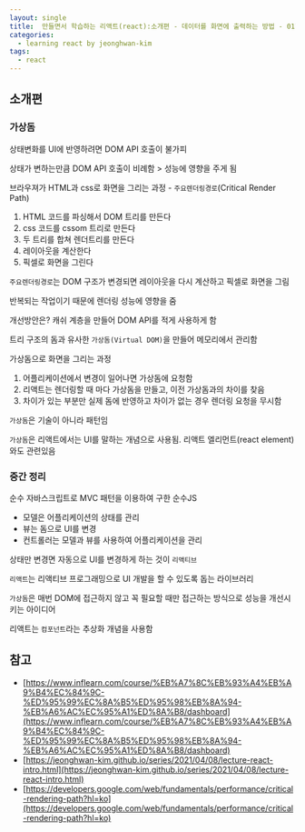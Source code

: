 ```yaml
---
layout: single
title:  만들면서 학습하는 리액트(react):소개편 - 데이터를 화면에 출력하는 방법 - 017
categories: 
  - learning react by jeonghwan-kim
tags: 
  - react
---
```


## 소개편 

### 가상돔

상태변화를 UI에 반영하려면 DOM API 호출이 불가피

상태가 변하는만큼 DOM API 호출이 비례함 > 성능에 영향을 주게 됨

브라우져가 HTML과 css로 화면을 그리는 과정 - `주요렌더링경로`(Critical Render Path)
1. HTML 코드를 파싱해서 DOM 트리를 만든다
1. css 코드를 cssom 트리로 만든다
1. 두 트리를 합쳐 렌더트리를 만든다
1. 레이아웃을 계산한다
1. 픽셀로 화면을 그린다

`주요렌더링경로`는 DOM 구조가 변경되면 레이아웃을 다시 계산하고 픽셀로 화면을 그림

반복되는 작업이기 때문에 렌더링 성능에 영향을 줌

개선방안은? 캐쉬 계층을 만들어 DOM API를 적게 사용하게 함

트리 구조의 돔과 유사한 `가상돔(Virtual DOM)`을 만들어 메모리에서 관리함

가상돔으로 화면을 그리는 과정
1. 어플리케이션에서 변경이 일어나면 가상돔에 요청함
1. 리액트는 렌더링할 때 마다 가상돔을 만들고, 이전 가상돔과의 차이를 찾음
1. 차이가 있는 부분만 실제 돔에 반영하고 차이가 없는 경우 렌더링 요청을 무시함


`가상돔`은 기술이 아니라 패턴임

`가상돔`은 리액트에서는 UI를 말하는 개념으로 사용됨. 리액트 엘리먼트(react element)와도 관련있음

### 중간 정리

순수 자바스크립트로 MVC 패턴을 이용하여 구한 순수JS
- 모델은 어플리케이션의 상태를 관리
- 뷰는 돔으로 UI를 변경
- 컨트롤러는 모델과 뷰를 사용하여 어플리케이션을 관리

상태만 변경면 자동으로 UI를 변경하게 하는 것이 `리액티브`

`리액트`는 리액티브 프로그래밍으로 UI 개발을 할 수 있도록 돕는 라이브러리

`가상돔`은 매번 DOM에 접근하지 않고 꼭 필요할 때만 접근하는 방식으로 성능을 개선시키는 아이디어

리액트는 `컴포넌트`라는 추상화 개념을 사용함

## 참고
- [https://www.inflearn.com/course/%EB%A7%8C%EB%93%A4%EB%A9%B4%EC%84%9C-%ED%95%99%EC%8A%B5%ED%95%98%EB%8A%94-%EB%A6%AC%EC%95%A1%ED%8A%B8/dashboard](https://www.inflearn.com/course/%EB%A7%8C%EB%93%A4%EB%A9%B4%EC%84%9C-%ED%95%99%EC%8A%B5%ED%95%98%EB%8A%94-%EB%A6%AC%EC%95%A1%ED%8A%B8/dashboard)
- [https://jeonghwan-kim.github.io/series/2021/04/08/lecture-react-intro.html](https://jeonghwan-kim.github.io/series/2021/04/08/lecture-react-intro.html)
- [https://developers.google.com/web/fundamentals/performance/critical-rendering-path?hl=ko](https://developers.google.com/web/fundamentals/performance/critical-rendering-path?hl=ko)